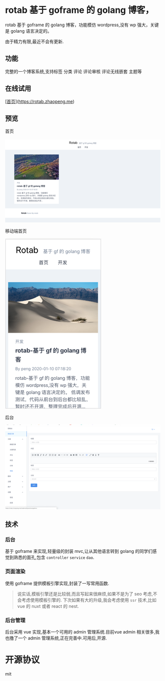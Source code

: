 # rotab 基于 goframe 的 golang 博客，

rotab 基于 goframe 的 golang 博客，功能模仿 wordpress,没有 wp 强大，关键是 golang 语言决定的。

由于精力有限,最近不会有更新.

## 功能

完整的一个博客系统,支持标签 分类 评论 评论审核 评论无线嵌套 主题等

## 在线试用

[[首页](https://rotab.zhaopeng.me)](https://rotab.zhaopeng.me)

## 预览

首页

![首页](./docfile/index.png)

移动端首页

![移动端首页](./docfile/index-2.png)

后台

![后台](./docfile/admin-1.png)

## 技术

### 后台

基于 goframe 来实现,轻量级的封装 mvc,让从其他语言转到 golang 的同学们感觉到熟悉的面孔,包含 `controller` `service` `dao`.


### 页面渲染

使用 goframe 提供模板引擎实现,封装了一写常用函数.

> 说实话,模板引擎还是比较弱,而且写起来很麻烦,如果不是为了 seo 考虑,不会考虑使用模板引擎的.
> 下次如果有大的升级,我会考虑使用 `ssr` 技术,比如 vue 的 nuxt 或者 react 的 nest.

### 后台管理

后台采用 vue 实现,基本一个可用的 admin 管理系统.目前vue admin 相关很多,我也撸了一个 admin 管理系统,正在完善中.可用后,开源.

# 开源协议

mit
